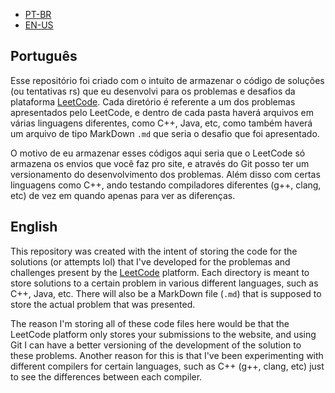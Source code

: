 - <a href="https://github.com/ezboy4life/LeetCode#pt-br">PT-BR</a>
- <a href="https://github.com/ezboy4life/LeetCode#en-us">EN-US</a>

## Português

Esse repositório foi criado com o intuito de armazenar o código de soluções (ou tentativas rs) que eu desenvolvi para os problemas e desafios da plataforma [LeetCode](https://leetcode.com/problemset/all/). Cada diretório é referente a um dos problemas apresentados pelo LeetCode, e dentro de cada pasta haverá arquivos em várias linguagens diferentes, como C++, Java, etc, como também haverá um arquivo de tipo MarkDown `.md` que seria o desafio que foi apresentado.

O motivo de eu armazenar esses códigos aqui seria que o LeetCode só armazena os envios que você faz pro site, e através do Git posso ter um versionamento do desenvolvimento dos problemas. Além disso com certas linguagens como C++, ando testando compiladores diferentes (g++, clang, etc) de vez em quando apenas para ver as diferenças.

## English

This repository was created with the intent of storing the code for the solutions (or attempts lol) that I've developed for the problemas and challenges present by the [LeetCode](https://leetcode.com/problemset/all/) platform. Each directory is meant to store solutions to a certain problem in various different languages, such as C++, Java, etc. There will also be a MarkDown file (`.md`) that is supposed to store the actual problem that was presented.

The reason I'm storing all of these code files here would be that the LeetCode platform only stores your submissions to the website, and using Git I can have a better versioning of the development of the solution to these problems. Another reason for this is that I've been experimenting with different compilers for certain languages, such as C++ (g++, clang, etc) just to see the differences between each compiler.